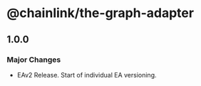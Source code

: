 # @chainlink/the-graph-adapter

## 1.0.0

### Major Changes

- EAv2 Release. Start of individual EA versioning.
